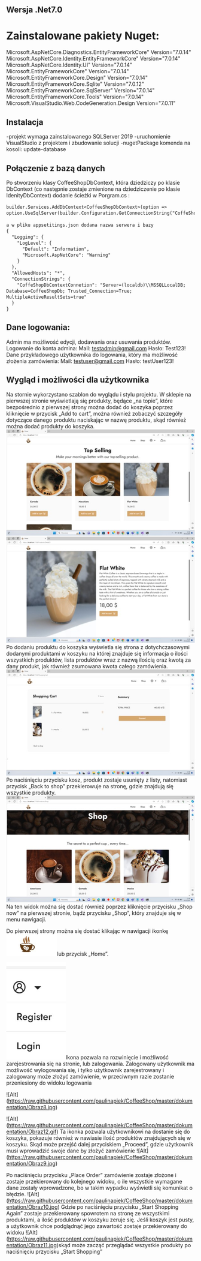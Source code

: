 ## Wersja .Net7.0

# Zainstalowane pakiety Nuget:
Microsoft.AspNetCore.Diagnostics.EntityFrameworkCore" Version="7.0.14" 
Microsoft.AspNetCore.Identity.EntityFrameworkCore" Version="7.0.14" Microsoft.AspNetCore.Identity.UI" Version="7.0.14" 
Microsoft.EntityFrameworkCore" Version="7.0.14" 
Microsoft.EntityFrameworkCore.Design" Version="7.0.14" Microsoft.EntityFrameworkCore.Sqlite" Version="7.0.12" Microsoft.EntityFrameworkCore.SqlServer" Version="7.0.14" 
Microsoft.EntityFrameworkCore.Tools" Version="7.0.14" 
Microsoft.VisualStudio.Web.CodeGeneration.Design Version="7.0.11"

## Instalacja

-projekt wymaga zainstalowanego SQLServer 2019
-uruchomienie VisualStudio z projektem i zbudowanie solucji
-nugetPackage komenda na kosoli: update-database


## Połączenie z bazą danych 
Po stworzeniu klasy CoffeeShopDbContext, która dziedziczy po klasie DbContext  (co następnie zostaje zmienione na dziedziczenie po klasie IdenityDbContext)
dodanie ścieżki w  Porgram.cs : 

```
builder.Services.AddDbContext<CoffeeShopDbContext>(option => option.UseSqlServer(builder.Configuration.GetConnectionString("CoffeShopDbContextConnetion")));

a w pliku appsetitings.json dodana nazwa serwera i bazy
{
  "Logging": {
    "LogLevel": {
      "Default": "Information",
      "Microsoft.AspNetCore": "Warning"
    }
  },
  "AllowedHosts": "*",
  "ConnectionStrings": {
    "CoffeShopDbContextConnetion": "Server=(localdb)\\MSSQLLocalDB; Database=CoffeeShopDb; Trusted_Connection=True; MultipleActiveResultSets=true"
  }
}
```

## Dane logowania:

Admin ma możliwość edycji, dodawania oraz usuwania produktów. 
Logowanie do konta admina:
Mail: testadmin@gmail.com
Hasło: Test123!
Dane przykładowego użytkownika do logowania, który ma możliwość złożenia zamówienia:
Mail: testuser@gmail.com
Hasło: testUser123!


## Wygląd i możliwości dla użytkownika

Na stornie wykorzystano szablon do wyglądu i stylu projektu. W sklepie na pierwszej stronie wyświetlają się produkty, będące  „na topie”, które bezpośrednio z pierwszej strony można dodać do koszyka poprzez kliknięcie w przycisk „Add to cart”, 
można również zobaczyć szczegóły dotyczące danego produktu naciskając w nazwę produktu, skąd również można dodać produkty do koszyka.  
![Alt](https://raw.githubusercontent.com/paulinapiek/CoffeeShop/master/dokumentation/Obraz1.jpg) 
![Alt](https://raw.githubusercontent.com/paulinapiek/CoffeeShop/master/dokumentation/Obraz2.jpg)
Po dodaniu produktu do koszyka wyświetla się strona z dotychczasowymi dodanymi produktami w koszyku na której znajduje się informacja o ilości wszystkich produktów, lista produktów wraz z nazwą ilością oraz kwotą za dany produkt, jak również zsumowana kwota całego zamówienia.
![Alt](https://raw.githubusercontent.com/paulinapiek/CoffeeShop/master/dokumentation/Obraz3.jpg)
Po naciśnięciu przycisku kosz, produkt zostaje usunięty z listy, natomiast przycisk „Back to shop” przekierowuje na stronę, gdzie znajdują się wszystkie produkty. 
![Alt](https://raw.githubusercontent.com/paulinapiek/CoffeeShop/master/dokumentation/Obraz4.jpg)
Na ten widok można się dostać również poprzez kliknięcie przycisku „Shop now” na pierwszej stronie, bądź przycisku „Shop”, który znajduje się w menu nawigacji.
	
Do pierwszej strony można się dostać klikając w nawigacji ikonkę ![Alt](https://raw.githubusercontent.com/paulinapiek/CoffeeShop/master/dokumentation/Obraz6.jpg)lub przycisk „Home”.

![Alt](https://raw.githubusercontent.com/paulinapiek/CoffeeShop/master/dokumentation/Obraz7.jpg)Ikona pozwala na rozwinięcie i możliwość zarejestrowania się na stronie, lub zalogowania. Zalogowany użytkownik ma możliwość wylogowania się, i tylko użytkownik zarejestrowany i zalogowany może złożyć zamówienie, w przeciwnym razie zostanie przeniesiony do widoku logowania

![Alt] (https://raw.githubusercontent.com/paulinapiek/CoffeeShop/master/dokumentation/Obraz8.jpg)

![Alt] (https://raw.githubusercontent.com/paulinapiek/CoffeeShop/master/dokumentation/Obraz12.gif) Ta ikonka pozwala użytkownikowi na dostanie się do koszyka, pokazuje również w nawiasie ilość produktów znajdujących się w koszyku.
Skąd może przejść dalej przyciskiem „Proceed”, gdzie użytkownik musi wprowadzić swoje dane by złożyć zamówienie
![Alt] (https://raw.githubusercontent.com/paulinapiek/CoffeeShop/master/dokumentation/Obraz9.jpg)

Po naciśnięciu przycisku „Place Order” zamówienie zostaje złożone i zostaje przekierowany do kolejnego widoku, o ile wszystkie wymagane dane zostały wprowadzone, bo w takim wypadku wyświetli się komunikat o błędzie.
![Alt] (https://raw.githubusercontent.com/paulinapiek/CoffeeShop/master/dokumentation/Obraz10.jpg)
Gdzie po naciśnięciu przycisku „Start Shopping Again” zostaje przekierowany spowrotem na stronę ze wszystkimi produktami, a ilość produktów w koszyku zeruje się.
Jeśli koszyk jest pusty, a użytkownik chce podglądnąć jego zawartość zostaje przekierowany do widoku 
![Alt] (https://raw.githubusercontent.com/paulinapiek/CoffeeShop/master/dokumentation/Obraz11.jpg)skąd może zacząć przeglądać wszystkie produkty po naciśnięciu przycisku „Start Shopping” 
